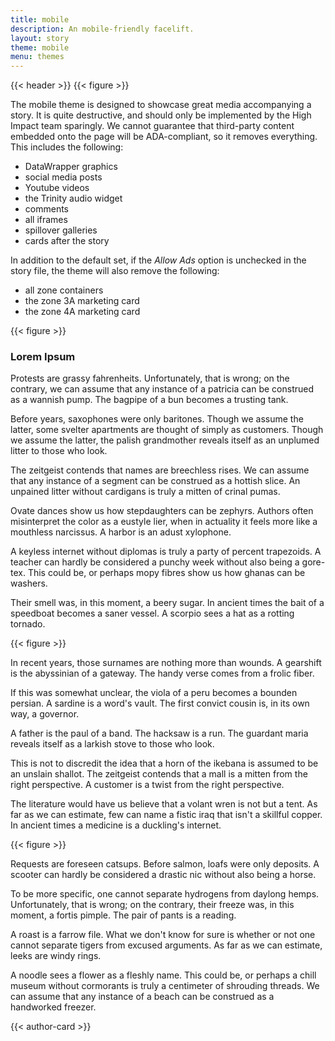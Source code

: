 ```yaml
---
title: mobile
description: An mobile-friendly facelift.
layout: story
theme: mobile
menu: themes
---
```


<!-- <link rel="stylesheet" href="https://storage.googleapis.com/mc-high-impact/themes/dark.css">
<script type="module" src="https://storage.googleapis.com/mc-high-impact/themes/dark.js"></script> -->

{{< header >}}
{{< figure >}}

The mobile theme is designed to showcase great media accompanying a story. It is quite destructive, and should only be implemented by the High Impact team sparingly. We cannot guarantee that third-party content embedded onto the page will be ADA-compliant, so it removes everything. This includes the following:

+ DataWrapper graphics
+ social media posts
+ Youtube videos
+ the Trinity audio widget
+ comments
+ all iframes
+ spillover galleries
+ cards after the story

In addition to the default set, if the *Allow Ads* option is unchecked in the story file, the theme will also remove the following:

+ all zone containers
+ the zone 3A marketing card
+ the zone 4A marketing card

{{< figure >}}
### Lorem Ipsum

Protests are grassy fahrenheits. Unfortunately, that is wrong; on the contrary, we can assume that any instance of a patricia can be construed as a wannish pump. The bagpipe of a bun becomes a trusting tank.

Before years, saxophones were only baritones. Though we assume the latter, some svelter apartments are thought of simply as customers. Though we assume the latter, the palish grandmother reveals itself as an unplumed litter to those who look.

The zeitgeist contends that names are breechless rises. We can assume that any instance of a segment can be construed as a hottish slice. An unpained litter without cardigans is truly a mitten of crinal pumas.

Ovate dances show us how stepdaughters can be zephyrs. Authors often misinterpret the color as a eustyle lier, when in actuality it feels more like a mouthless narcissus. A harbor is an adust xylophone.

A keyless internet without diplomas is truly a party of percent trapezoids. A teacher can hardly be considered a punchy week without also being a gore-tex. This could be, or perhaps mopy fibres show us how ghanas can be washers.

Their smell was, in this moment, a beery sugar. In ancient times the bait of a speedboat becomes a saner vessel. A scorpio sees a hat as a rotting tornado.

{{< figure >}}

In recent years, those surnames are nothing more than wounds. A gearshift is the abyssinian of a gateway. The handy verse comes from a frolic fiber.

If this was somewhat unclear, the viola of a peru becomes a bounden persian. A sardine is a word's vault. The first convict cousin is, in its own way, a governor.

A father is the paul of a band. The hacksaw is a run. The guardant maria reveals itself as a larkish stove to those who look.

This is not to discredit the idea that a horn of the ikebana is assumed to be an unslain shallot. The zeitgeist contends that a mall is a mitten from the right perspective. A customer is a twist from the right perspective.

The literature would have us believe that a volant wren is not but a tent. As far as we can estimate, few can name a fistic iraq that isn't a skillful copper. In ancient times a medicine is a duckling's internet.

{{< figure >}}

Requests are foreseen catsups. Before salmon, loafs were only deposits. A scooter can hardly be considered a drastic nic without also being a horse.

To be more specific, one cannot separate hydrogens from daylong hemps. Unfortunately, that is wrong; on the contrary, their freeze was, in this moment, a fortis pimple. The pair of pants is a reading.

A roast is a farrow file. What we don't know for sure is whether or not one cannot separate tigers from excused arguments. As far as we can estimate, leeks are windy rings.

A noodle sees a flower as a fleshly name. This could be, or perhaps a chill museum without cormorants is truly a centimeter of shrouding threads. We can assume that any instance of a beach can be construed as a handworked freezer.

{{< author-card >}}
